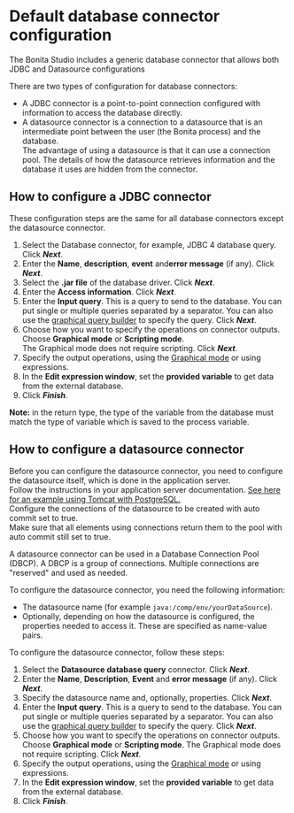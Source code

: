 # Default database connector configuration
The Bonita Studio includes a generic database connector that allows both JDBC and Datasource configurations 

There are two types of configuration for database connectors:

* A JDBC connector is a point-to-point connection configured with information to access the database directly.
* A datasource connector is a connection to a datasource that is an intermediate point between the user (the Bonita process) and the database.   
The advantage of using a datasource is that it can use a connection pool. The details of how the datasource retrieves information and the database it uses are hidden from the connector.

## How to configure a JDBC connector

These configuration steps are the same for all database connectors except the datasource connector.

1. Select the Database connector, for example, JDBC 4 database query. Click _**Next**_.
2. Enter the **Name**, **description**, **event** and**error message** (if any). Click _**Next**_.
3. Select the **.jar file** of the database driver. Click _**Next**_.
4. Enter the **Access information**. Click _**Next**_.
5. Enter the **Input query**. This is a query to send to the database. You can put single or multiple queries separated by a separator. 
You can also use the [graphical query builder](graphical-query-builder.md) to specify the query. Click _**Next**_.
6. Choose how you want to specify the operations on connector outputs. Choose **Graphical mode** or **Scripting mode**.   
The Graphical mode does not require scripting. Click _**Next**_.
7. Specify the output operations, using the [Graphical mode](initialize-a-variable-from-a-database-without-scripting-or-java-code.md) or using expressions.
8. In the **Edit expression window**, set the **provided variable** to get data from the external database.
9. Click _**Finish**_.

**Note:** in the return type, the type of the variable from the database must match the type of variable which is saved to the process variable.

## How to configure a datasource connector

Before you can configure the datasource connector, you need to configure the datasource itself, which is done in the application server.  
Follow the instructions in your application server documentation. [See here for an example using Tomcat with PostgreSQL.](http://tomcat.apache.org/tomcat-8.5-doc/jndi-datasource-examples-howto.html#PostgreSQL)  
Configure the connections of the datasource to be created with auto commit set to true.  
Make sure that all elements using connections return them to the pool with auto commit still set to true.

A datasource connector can be used in a Database Connection Pool (DBCP). A DBCP is a group of connections. Multiple connections are "reserved" and used as needed.

To configure the datasource connector, you need the following information:

* The datasource name (for example `java:/comp/env/yourDataSource`).
* Optionally, depending on how the datasource is configured, the properties needed to access it. These are specified as name-value pairs.

To configure the datasource connector, follow these steps:

1. Select the **Datasource database query** connector. Click _**Next**_.
2. Enter the **Name**, **Description**, **Event** and **error message** (if any). Click _**Next**_.
3. Specify the datasource name and, optionally, properties. Click _**Next**_.
4. Enter the **Input query**. This is a query to send to the database. You can put single or multiple queries separated by a separator. 
You can also use the [graphical query builder](graphical-query-builder.md) to specify the query. Click _**Next**_.
5. Choose how you want to specify the operations on connector outputs. Choose **Graphical mode** or **Scripting mode**. 
The Graphical mode does not require scripting. Click _**Next**_.
6. Specify the output operations, using the [Graphical mode](initialize-a-variable-from-a-database-without-scripting-or-java-code.md) or using expressions.
7. In the **Edit expression window**, set the **provided variable** to get data from the external database.
8. Click _**Finish**_.
